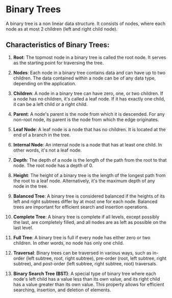 # Binary Trees

A binary tree is a non linear data structure. It consists of nodes, where each node as at most 2 children (left and right child node).

## Characteristics of Binary Trees:

1. **Root**: The topmost node in a binary tree is called the root node. It serves as the starting point for traversing the tree.

2. **Nodes**: Each node in a binary tree contains data and can have up to two children. The data contained within a node can be of any data type, depending on the application.

3. **Children**: A node in a binary tree can have zero, one, or two children. If a node has no children, it's called a leaf node. If it has exactly one child, it can be a left child or a right child.

4. **Parent**: A node's parent is the node from which it is descended. For any non-root node, its parent is the node from which the edge originates.

5. **Leaf Node**: A leaf node is a node that has no children. It is located at the end of a branch in the tree.

6. **Internal Node**: An internal node is a node that has at least one child. In other words, it's not a leaf node.

7. **Depth**: The depth of a node is the length of the path from the root to that node. The root node has a depth of 0.

8. **Height**: The height of a binary tree is the length of the longest path from the root to a leaf node. Alternatively, it's the maximum depth of any node in the tree.

9. **Balanced Tree**: A binary tree is considered balanced if the heights of its left and right subtrees differ by at most one for each node. Balanced trees are important for efficient search and insertion operations.

10. **Complete Tree**: A binary tree is complete if all levels, except possibly the last, are completely filled, and all nodes are as left as possible on the last level.

11. **Full Tree**: A binary tree is full if every node has either zero or two children. In other words, no node has only one child.

12. **Traversal**: Binary trees can be traversed in various ways, such as in-order (left subtree, root, right subtree), pre-order (root, left subtree, right subtree), and post-order (left subtree, right subtree, root) traversals.

13. **Binary Search Tree (BST)**: A special type of binary tree where each node's left child has a value less than its own value, and its right child has a value greater than its own value. This property allows for efficient searching, insertion, and deletion of elements.
